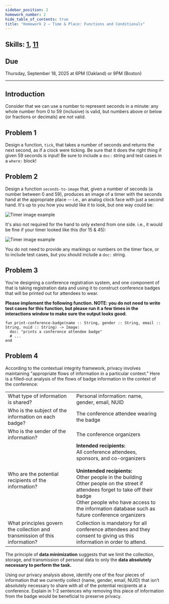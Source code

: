 ```yaml
---
sidebar_position: 2
homework_number: 2
hide_table_of_contents: true
title: "Homework 2 — Time & Place: Functions and Conditionals"
---
```



## Skills: [1](/skills/#(1)), [11](/skills/#(11))

## Due
Thursday, September 18, 2025 at 6PM (Oakland) or 9PM (Boston)

---

## Introduction

Consider that we can use a number to represent seconds in a minute: any whole number from 0 to 59 (inclusive) is valid, but numbers above or below (or fractions or decimals) are not valid.

## Problem 1
Design a function, `tick`, that takes a number of seconds and returns the next second, as if a clock were ticking. Be sure that it does the right thing if given 59 seconds is input! Be sure to include a `doc:` string and test cases in a `where:` block!

## Problem 2
Design a function `seconds-to-image` that, given a number of seconds (a number between 0 and 59), produces an image of a timer with the seconds hand at the appropriate place -- i.e., an analog clock face with just a second hand. It's up to you how you would like it to look, but one way could be:

![Timer image example](/img/hw2-tick.png)

It's also not required for the hand to only extend from one side. i.e., it would be fine if your timer looked like this (for 15 & 45):

![Timer image example](/img/hw2-tick-alt.png)


You do not need to provide any markings or numbers on the timer face, or to include test cases, but you should include a `doc:` string.

## Problem 3
You're designing a conference registration system, and one component of that is taking registration data and using it to construct conference badges that will be printed out for attendees to wear. 

**Please implement the following function. NOTE: you do not need to write test cases for this function, but please run it a few times in the interactions window to make sure the output looks good.**

```pyret
fun print-conference-badge(name :: String, gender :: String, email :: String, nuid :: String) -> Image:
  doc: "prints a conference attendee badge"
  # ...
end
```

## Problem 4
According to the contextual integrity framework, privacy involves maintaining "appropriate flows of information in a particular context." Here is a filled-out analysis of the flows of badge information in the context of the conference:

|  |  |
|----------|---------|
| What type of information is shared? | Personal information: name, gender, email, NUID |
| Who is the subject of the information on each badge? | The conference attendee wearing the badge |
| Who is the sender of the information? | The conference organizers |
| Who are the potential recipients of the information? | **Intended recipients:**<br/>All conference attendees, sponsors, and co-organizers<br/><br/>**Unintended recipients:**<br/>Other people in the building<br/>Other people on the street if attendees forget to take off their badge<br/>Other people who have access to the information database such as future conference organizers |
| What principles govern the collection and transmission of this information? | Collection is mandatory for all conference attendees and they consent to giving us this information in order to attend. |



The principle of **data minimization** suggests that we limit the collection, storage, and transmission of personal data to only the **data absolutely necessary to perform the task.**  

Using our privacy analysis above, identify one of the four pieces of information that we currently collect (name, gender, email, NUID) that isn’t absolutely necessary to share with all of the potential recipients at a conference.  Explain in 1-2 sentences why removing this piece of information from the badge would be beneficial to preserve privacy.


